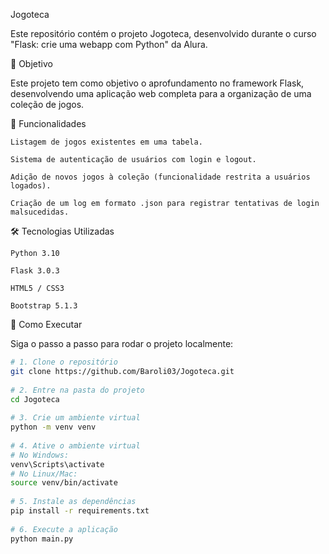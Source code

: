 Jogoteca

Este repositório contém o projeto Jogoteca, desenvolvido durante o curso "Flask: crie uma webapp com Python" da Alura.
    

🧠 Objetivo

Este projeto tem como objetivo o aprofundamento no framework Flask, desenvolvendo uma aplicação web completa para a organização de uma coleção de jogos. 
    

🚀 Funcionalidades

    Listagem de jogos existentes em uma tabela.

    Sistema de autenticação de usuários com login e logout.

    Adição de novos jogos à coleção (funcionalidade restrita a usuários logados).

    Criação de um log em formato .json para registrar tentativas de login malsucedidas.

🛠️ Tecnologias Utilizadas

    Python 3.10

    Flask 3.0.3

    HTML5 / CSS3

    Bootstrap 5.1.3
        

🧪 Como Executar

Siga o passo a passo para rodar o projeto localmente:
    
```bash
# 1. Clone o repositório
git clone https://github.com/Baroli03/Jogoteca.git
    
# 2. Entre na pasta do projeto
cd Jogoteca
    
# 3. Crie um ambiente virtual
python -m venv venv
    
# 4. Ative o ambiente virtual
# No Windows:
venv\Scripts\activate
# No Linux/Mac:
source venv/bin/activate
    
# 5. Instale as dependências
pip install -r requirements.txt
    
# 6. Execute a aplicação
python main.py
